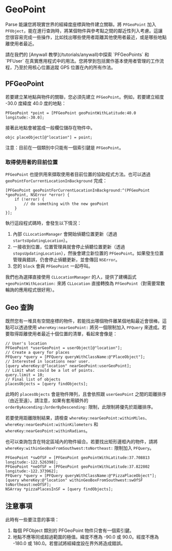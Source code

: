# GeoPoint

Parse 能讓您將現實世界的經緯度座標與物件建立關聯。將 `PFGeoPoint` 加入 `PFObject`，能在進行查詢時，將某個物件與參考點之間的鄰近性列入考慮。這讓您很容易完成一些操作，比如找出哪些使用者距離其他使用者最近，或是哪些地點離使用者最近。

<div class="callout_green">
請在我們的 [Anywall 教學](/tutorials/anywall)中探索 `PFGeoPoints` 和 `PFUser` 在真實應用程式中的用法。您將學到包括實作基本使用者管理的工作流程，乃至於用核心位置追蹤 GPS 位置在內的所有作法。
</div>

## PFGeoPoint

若要建立某地點與物件的關聯，您必須先建立 `PFGeoPoint`。例如，若要建立經度 -30.0 度緯度 40.0 度的地點：

```objc
PFGeoPoint *point = [PFGeoPoint geoPointWithLatitude:40.0 longitude:-30.0];
```

接著此地點會被當成一般欄位儲存在物件中。

```objc placeObject[@"location"] = point;```

注意：目前在一個類別中只能有一個索引鍵是 `PFGeoPoint`。

### 取得使用者的目前位置

`PFGeoPoint` 也提供用來擷取使用者目前位置的協助程式方法。也可以透過 `geoPointForCurrentLocationInBackground` 完成：

```objc
[PFGeoPoint geoPointForCurrentLocationInBackground:^(PFGeoPoint *geoPoint, NSError *error) {
    if (!error) {
        // do something with the new geoPoint
    }
}];
```

執行這段程式碼時，會發生以下情況：

1.  內部 `CLLocationManager` 會開始偵聽位置更新（透過 `startsUpdatingLocation`）。
2.  一接收到位置，位置管理員就會停止偵聽位置更新（透過 `stopsUpdatingLocation`），然後會建立新位置的 `PFGeoPoint`。如果發生位置管理員錯誤，仍會停止偵聽更新，並會傳回 `NSError`。
3.  您的 `block` 會與 `PFGeoPoint` 一起呼叫。

我們也為選擇直接使用 `CLLocationManager` 的人，提供了建構函式 `+geoPointWithLocation:` 來將 `CLLocation` 直接轉換為 `PFGeoPoint`（對需要常數輪詢的應用程式很好用）。

## Geo 查詢

既然您有一堆具有空間座標的物件，若能找出哪個物件離某個地點最近會很棒。這點可以透過使用 `whereKey:nearGeoPoint:` 將另一個限制加入 `PFQuery` 來達成。若要取得距離使用者最近十個位置的清單，看起來會像是：

```objc
// User's location
PFGeoPoint *userGeoPoint = userObject[@"location"];
// Create a query for places
PFQuery *query = [PFQuery queryWithClassName:@"PlaceObject"];
// Interested in locations near user.
[query whereKey:@"location" nearGeoPoint:userGeoPoint];
// Limit what could be a lot of points.
query.limit = 10;
// Final list of objects
placesObjects = [query findObjects];
```

此時的 `placesObjects` 會是物件陣列，且會依照跟 `userGeoPoint` 之間的距離排序（由近至遠）。請注意，如果有套用額外的 `orderByAscending:`/`orderByDescending:` 限制，此限制將優先於距離排序。

若要使用距離限制結果，請檢查 `whereKey:nearGeoPoint:withinMiles`、`whereKey:nearGeoPoint:withinKilometers` 和 `whereKey:nearGeoPoint:withinRadians`。

也可以查詢包含在特定區域內的物件組合。若要找出矩形邊框內的物件，請將 `whereKey:withinGeoBoxFromSouthwest:toNortheast:` 限制加入 `PFQuery`。

```objc
PFGeoPoint *swOfSF = [PFGeoPoint geoPointWithLatitude:37.708813 longitude:-122.526398];
PFGeoPoint *neOfSF = [PFGeoPoint geoPointWithLatitude:37.822802 longitude:-122.373962];
PFQuery *query = [PFQuery queryWithClassName:@"PizzaPlaceObject"];
[query whereKey:@"location" withinGeoBoxFromSouthwest:swOfSF toNortheast:neOfSF];
NSArray *pizzaPlacesInSF = [query findObjects];
```

## 注意事項

此時有一些要注意的事項：

1.  每個 PFObject 類別的 PFGeoPoint 物件只會有一個索引鍵。
2.  地點不應等同或超過範圍的極值。緯度不應為 -90.0 或 90.0。經度不應為 -180.0 或 180.0。若嘗試將經緯度設在界外將造成錯誤。
